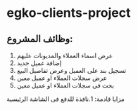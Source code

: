 # egko-clients-project

## وظائف المشروع:

1. عرض اسماء العملاء والمديونات عليهم
2. إضافة عميل جديد
3. تسجيل بند على العميل وعرض تفاصيل البيع
4. عرض سجلات العملاء او عميل معين
5. بحث فى سجلات العملاء او عميل معين

مزايا قادمة:
1.نافذة للدفع فى الشاشة الرئيسية
